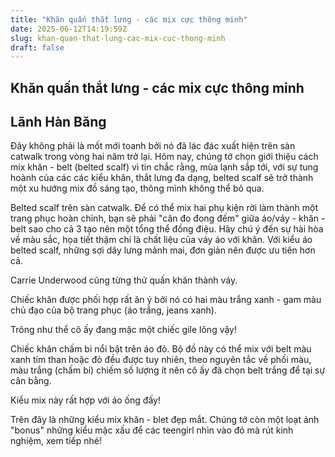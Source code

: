 ```yaml
---
title: "Khăn quấn thắt lưng - các mix cực thông minh"
date: 2025-06-12T14:19:59Z
slug: khan-quan-that-lung-cac-mix-cuc-thong-minh
draft: false
---
```


## Khăn quấn thắt lưng - các mix cực thông minh

## Lãnh Hàn Băng

Đây không phải là mốt mới toanh bởi nó đã lác đác xuất hiện trên sàn catwalk trong vòng hai năm trở lại. Hôm nay, chúng tớ chọn giới thiệu cách mix khăn - belt (belted scalf) vì tin chắc rằng, mùa lạnh sắp tới, với sự tung hoành của các các kiểu khăn, thắt lưng đa dạng, belted scalf sẽ trở thành một xu hướng mix đồ sáng tạo, thông mình không thể bỏ qua.

Belted scalf trên sàn catwalk.
Để có thể mix hai phụ kiện rời làm thành một trang phục hoàn chỉnh, bạn sẽ phải "cân đo đong đếm" giữa áo/váy - khăn - belt sao cho cả 3 tạo nên một tổng thể đồng điệu. Hãy chú ý đến sự hài hòa về màu sắc, họa tiết thậm chí là chất liệu của váy áo với khăn. Với kiểu áo belted scalf, những sợi dây lưng mảnh mai, đơn giản nên được ưu tiên hơn cả.

Carrie Underwood cũng từng thử quấn khăn thành váy.

Chiếc khăn được phối hợp rất ăn ý bởi nó có hai màu trắng xanh - gam màu chủ đạo của bộ trang phục (áo trắng, jeans xanh).

Trông như thể cô ấy đang mặc một chiếc gile lông vậy!


Chiếc khăn chấm bi nổi bật trên áo đỏ. Bộ đồ này có thể mix với belt màu xanh tím than hoặc đỏ đều được tuy nhiên, theo nguyên tắc về phối màu, màu trắng (chấm bi) chiếm số lượng ít nên cô ấy đã chọn belt trắng để tại sự cân bằng.

Kiểu mix này rất hợp với áo ống đấy!





Trên đây là những kiểu mix khăn - blet đẹp mắt. Chúng tớ còn một loạt ảnh "bonus" những kiểu mặc xấu để các teengirl nhìn vào đó mà rút kinh nghiệm, xem tiếp nhé!